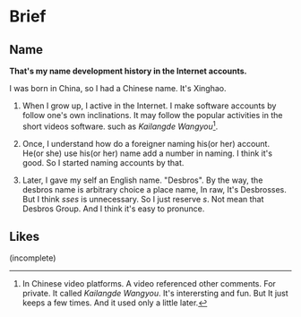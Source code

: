 # Brief

## Name

**That's my name development history in the Internet accounts.**

I was born in China, so I had a Chinese name. It's Xinghao.

1. When I grow up, I active in the Internet. I make software accounts by follow one's own inclinations. It may follow the popular activities in the short videos software. such as *Kailangde Wangyou*[^kailangdewangyou]. 

2. Once, I understand how do a foreigner naming his(or her) account. He(or she) use his(or her) name add a number in naming. I think it's good. So I started naming accounts by that.

3. Later, I gave my self an English name. "Desbros". By the way, the desbros name is arbitrary choice a place name, In raw, It's Desbrosses. But I think *sses* is unnecessary. So I just reserve *s*. Not mean that Desbros Group. And I think it's easy to pronunce.

## Likes

(incomplete)

[^kailangdewangyou]: In Chinese video platforms. A video referenced other comments. For private. It called *Kailangde Wangyou*. It's interersting and fun. But It just keeps a few times. And it used only a little later.